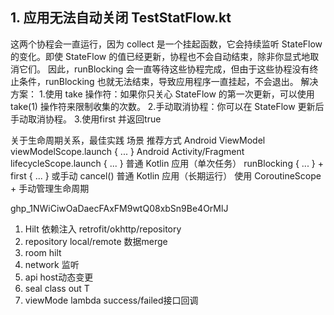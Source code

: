 ## 1. 应用无法自动关闭 TestStatFlow.kt
这两个协程会一直运行，因为 collect 是一个挂起函数，它会持续监听 StateFlow 的变化。即使 StateFlow 的值已经更新，协程也不会自动结束，除非你显式地取消它们。
因此，runBlocking 会一直等待这些协程完成，但由于这些协程没有终止条件，runBlocking 也就无法结束，导致应用程序一直挂起，不会退出。
解决方案：
     1.使用 take 操作符：如果你只关心 StateFlow 的第一次更新，可以使用 take(1) 操作符来限制收集的次数。
     2.手动取消协程：你可以在 StateFlow 更新后手动取消协程。
     3.使用first 并返回true


关于生命周期关系，最佳实践
场景	                         推荐方式
Android ViewModel             viewModelScope.launch { ... }
Android Activity/Fragment     lifecycleScope.launch { ... }
普通 Kotlin 应用（单次任务）    runBlocking { ... } + first { ... } 或手动 cancel()
普通 Kotlin 应用（长期运行）    使用 CoroutineScope + 手动管理生命周期

ghp_1NWiCiwOaDaecFAxFM9wtQ08xbSn9Be4OrMlJ

1. Hilt 依赖注入 retrofit/okhttp/repository
2. repository local/remote 数据merge
3. room hilt
4. network 监听
5. api host动态变更
6. seal class out T
7. viewMode lambda success/failed接口回调